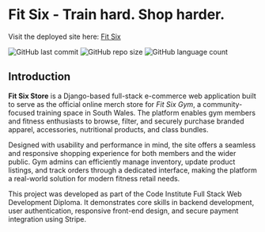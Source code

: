 # Fit Six - Train hard. Shop harder.

Visit the deployed site here: [Fit Six](https://vinyl-crate-ab3f8a285d4e.herokuapp.com/)

![GitHub last commit](https://img.shields.io/github/last-commit/sd-powell/fit-six) ![GitHub repo size](https://img.shields.io/github/repo-size/sd-powell/portfolio_project_3) ![GitHub language count](https://img.shields.io/github/languages/count/sd-powell/fit-six)

## Introduction

**Fit Six Store** is a Django-based full-stack e-commerce web application built to serve as the official online merch store for *Fit Six Gym*, a community-focused training space in South Wales. The platform enables gym members and fitness enthusiasts to browse, filter, and securely purchase branded apparel, accessories, nutritional products, and class bundles.

Designed with usability and performance in mind, the site offers a seamless and responsive shopping experience for both members and the wider public. Gym admins can efficiently manage inventory, update product listings, and track orders through a dedicated interface, making the platform a real-world solution for modern fitness retail needs.

This project was developed as part of the Code Institute Full Stack Web Development Diploma. It demonstrates core skills in backend development, user authentication, responsive front-end design, and secure payment integration using Stripe.